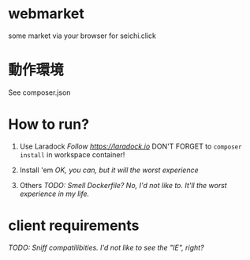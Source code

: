 # webmarket
some market via your browser for seichi.click

# 動作環境
See composer.json

# How to run?
1. Use Laradock
*Follow https://laradock.io*
DON'T FORGET to `composer install` in workspace container!

2. Install 'em
*OK, you can, but it will the worst experience*

3. Others
*TODO: Smell Dockerfile? No, I'd not like to. It'll the worst experience in my life.*

# client requirements
*TODO: Sniff compatilibities. I'd not like to see the "IE", right?*
